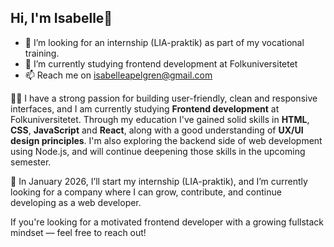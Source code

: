 ## Hi, I'm Isabelle👋

- 🔭 I’m looking for an internship (LIA-praktik) as part of my vocational training.
- 🌱 I’m currently studying frontend development at Folkuniversitetet
- 📫 Reach me on isabelleapelgren@gmail.com

🧑‍💻 I have a strong passion for building user-friendly, clean and responsive interfaces, and I am currently studying **Frontend development** at Folkuniversitetet. Through my education I've gained solid skills in **HTML**, **CSS**, **JavaScript** and **React**, along with a good understanding of **UX/UI design principles**. I'm also exploring the backend side of web development using Node.js, and will continue deepening those skills in the upcoming semester.

📅 In January 2026, I’ll start my internship (LIA-praktik), and I’m currently looking for a company where I can grow, contribute, and continue developing as a web developer.

If you're looking for a motivated frontend developer with a growing fullstack mindset — feel free to reach out!
